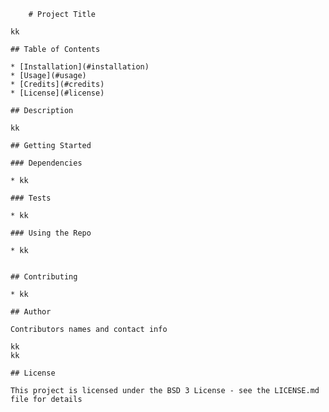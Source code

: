 
        # Project Title

    kk

    ## Table of Contents

    * [Installation](#installation)
    * [Usage](#usage)
    * [Credits](#credits)
    * [License](#license)

    ## Description

    kk

    ## Getting Started

    ### Dependencies

    * kk

    ### Tests

    * kk

    ### Using the Repo

    * kk


    ## Contributing 

    * kk

    ## Author

    Contributors names and contact info

    kk
    kk

    ## License

    This project is licensed under the BSD 3 License - see the LICENSE.md file for details
    
    
